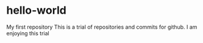 # hello-world
My first repository
This is a trial of repositories and commits for github.
I am enjoying this trial
